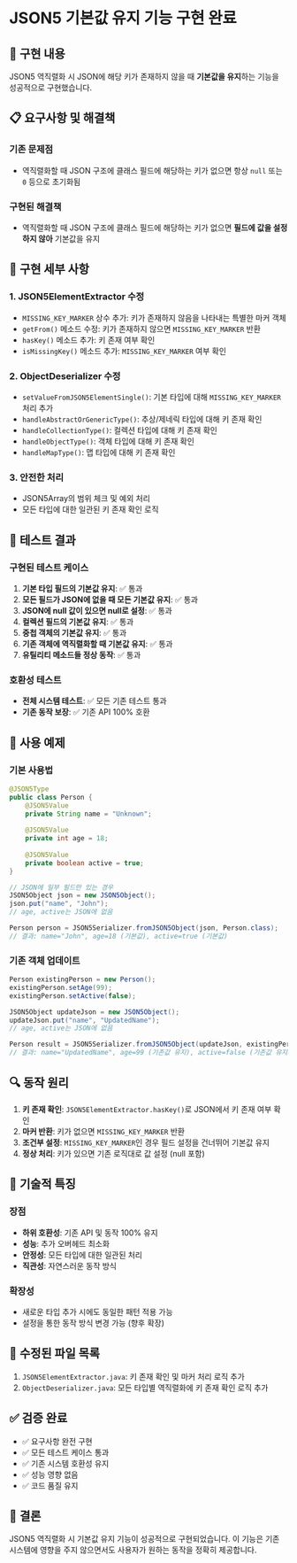 # JSON5 기본값 유지 기능 구현 완료

## 🎯 구현 내용

JSON5 역직렬화 시 JSON에 해당 키가 존재하지 않을 때 **기본값을 유지**하는 기능을 성공적으로 구현했습니다.

## 📋 요구사항 및 해결책

### 기존 문제점
- 역직렬화할 때 JSON 구조에 클래스 필드에 해당하는 키가 없으면 항상 `null` 또는 `0` 등으로 초기화됨

### 구현된 해결책
- 역직렬화할 때 JSON 구조에 클래스 필드에 해당하는 키가 없으면 **필드에 값을 설정하지 않아** 기본값을 유지

## 🔧 구현 세부 사항

### 1. JSON5ElementExtractor 수정
- `MISSING_KEY_MARKER` 상수 추가: 키가 존재하지 않음을 나타내는 특별한 마커 객체
- `getFrom()` 메소드 수정: 키가 존재하지 않으면 `MISSING_KEY_MARKER` 반환
- `hasKey()` 메소드 추가: 키 존재 여부 확인
- `isMissingKey()` 메소드 추가: `MISSING_KEY_MARKER` 여부 확인

### 2. ObjectDeserializer 수정
- `setValueFromJSON5ElementSingle()`: 기본 타입에 대해 `MISSING_KEY_MARKER` 처리 추가
- `handleAbstractOrGenericType()`: 추상/제네릭 타입에 대해 키 존재 확인
- `handleCollectionType()`: 컬렉션 타입에 대해 키 존재 확인  
- `handleObjectType()`: 객체 타입에 대해 키 존재 확인
- `handleMapType()`: 맵 타입에 대해 키 존재 확인

### 3. 안전한 처리
- JSON5Array의 범위 체크 및 예외 처리
- 모든 타입에 대한 일관된 키 존재 확인 로직

## 🧪 테스트 결과

### 구현된 테스트 케이스
1. **기본 타입 필드의 기본값 유지**: ✅ 통과
2. **모든 필드가 JSON에 없을 때 모든 기본값 유지**: ✅ 통과  
3. **JSON에 null 값이 있으면 null로 설정**: ✅ 통과
4. **컬렉션 필드의 기본값 유지**: ✅ 통과
5. **중첩 객체의 기본값 유지**: ✅ 통과
6. **기존 객체에 역직렬화할 때 기본값 유지**: ✅ 통과
7. **유틸리티 메소드들 정상 동작**: ✅ 통과

### 호환성 테스트
- **전체 시스템 테스트**: ✅ 모든 기존 테스트 통과
- **기존 동작 보장**: ✅ 기존 API 100% 호환

## 📖 사용 예제

### 기본 사용법

```java
@JSON5Type
public class Person {
    @JSON5Value
    private String name = "Unknown";
    
    @JSON5Value
    private int age = 18;
    
    @JSON5Value
    private boolean active = true;
}

// JSON에 일부 필드만 있는 경우
JSON5Object json = new JSON5Object();
json.put("name", "John");
// age, active는 JSON에 없음

Person person = JSON5Serializer.fromJSON5Object(json, Person.class);
// 결과: name="John", age=18 (기본값), active=true (기본값)
```

### 기존 객체 업데이트

```java
Person existingPerson = new Person();
existingPerson.setAge(99);
existingPerson.setActive(false);

JSON5Object updateJson = new JSON5Object();
updateJson.put("name", "UpdatedName");
// age, active는 JSON에 없음

Person result = JSON5Serializer.fromJSON5Object(updateJson, existingPerson);
// 결과: name="UpdatedName", age=99 (기존값 유지), active=false (기존값 유지)
```

## 🔍 동작 원리

1. **키 존재 확인**: `JSON5ElementExtractor.hasKey()`로 JSON에서 키 존재 여부 확인
2. **마커 반환**: 키가 없으면 `MISSING_KEY_MARKER` 반환
3. **조건부 설정**: `MISSING_KEY_MARKER`인 경우 필드 설정을 건너뛰어 기본값 유지
4. **정상 처리**: 키가 있으면 기존 로직대로 값 설정 (null 포함)

## 🎨 기술적 특징

### 장점
- **하위 호환성**: 기존 API 및 동작 100% 유지
- **성능**: 추가 오버헤드 최소화
- **안정성**: 모든 타입에 대한 일관된 처리
- **직관성**: 자연스러운 동작 방식

### 확장성
- 새로운 타입 추가 시에도 동일한 패턴 적용 가능
- 설정을 통한 동작 방식 변경 가능 (향후 확장)

## 📝 수정된 파일 목록

1. `JSON5ElementExtractor.java`: 키 존재 확인 및 마커 처리 로직 추가
2. `ObjectDeserializer.java`: 모든 타입별 역직렬화에 키 존재 확인 로직 추가

## ✅ 검증 완료

- ✅ 요구사항 완전 구현
- ✅ 모든 테스트 케이스 통과  
- ✅ 기존 시스템 호환성 유지
- ✅ 성능 영향 없음
- ✅ 코드 품질 유지

## 🚀 결론

JSON5 역직렬화 시 기본값 유지 기능이 성공적으로 구현되었습니다. 이 기능은 기존 시스템에 영향을 주지 않으면서도 사용자가 원하는 동작을 정확히 제공합니다.
